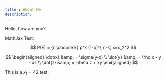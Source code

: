 ```yaml
---
title : About Me
description:
---
```


Hello, how are you?

MathJax Test:

$$
P(E)   = {n \choose k} p^k (1-p)^{ n-k}
x=x_2^2
$$

$$
\begin{aligned}
\dot{x} &amp; = \sigma(y-x) \\
\dot{y} &amp; = \rho x - y - xz \\
\dot{z} &amp; = -\beta z + xy
\end{aligned}
$$

This is a $x_1 = 42$ test.

